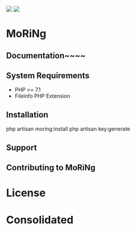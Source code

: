 [![](https://api.travis-ci.org/AntonMZ/moring.svg?branch=master)](https://api.travis-ci.org/AntonMZ/moring.svg?branch=master)
[![](https://requires.io/github/AntonMZ/moring/requirements.svg?branch=dev)](https://requires.io/github/AntonMZ/moring/requirements/?branch=dev)

# MoRiNg




## Documentation~~~~

## System Requirements

- PHP >= 7.1
- Fileinfo PHP Extension

## Installation

php artisan moring:install
php artisan key:generate

## Support

## Contributing to MoRiNg

# License

# Consolidated
